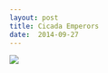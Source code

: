```yaml
---
layout: post
title: Cicada Emperors
date:  2014-09-27
---
```


![](https://infinit.io/link/vokoiva/jSnW724.jpg)